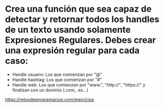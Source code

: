 # Crea una función que sea capaz de detectar y retornar todos los handles de un texto usando solamente Expresiones Regulares. Debes crear una expresión regular para cada caso:

-   Handle usuario: Los que comienzan por "@"
-   Handle hashtag: Los que comienzan por "#"
-   Handle web: Los que comienzan por "www.", "http://", "https://"
    y finalizan con un dominio (.com, .es...)

https://retosdeprogramacion.com/ejercicios
